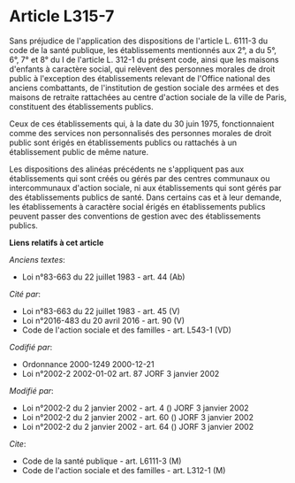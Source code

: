 # Article L315-7

Sans préjudice de l'application des dispositions de l'article L. 6111-3 du code de la santé publique, les établissements
mentionnés aux 2°, a du 5°, 6°, 7° et 8° du I de l'article L. 312-1 du présent code, ainsi que les maisons d'enfants à
caractère social, qui relèvent des personnes morales de droit public à l'exception des établissements relevant de l'Office
national des anciens combattants, de l'institution de gestion sociale des armées et des maisons de retraite rattachées au
centre d'action sociale de la ville de Paris, constituent des établissements publics.

Ceux de ces établissements qui, à la date du 30 juin 1975, fonctionnaient comme des services non personnalisés des personnes
morales de droit public sont érigés en établissements publics ou rattachés à un établissement public de même nature.

Les dispositions des alinéas précédents ne s'appliquent pas aux établissements qui sont créés ou gérés par des centres
communaux ou intercommunaux d'action sociale, ni aux établissements qui sont gérés par des établissements publics de santé.
Dans certains cas et à leur demande, les établissements à caractère social érigés en établissements publics peuvent passer
des conventions de gestion avec des établissements publics.

**Liens relatifs à cet article**

_Anciens textes_:

  - Loi n°83-663 du 22 juillet 1983 - art. 44 (Ab)

_Cité par_:

  - Loi n°83-663 du 22 juillet 1983 - art. 45 (V)
  - Loi n°2016-483 du 20 avril 2016 - art. 90 (V)
  - Code de l'action sociale et des familles - art. L543-1 (VD)

_Codifié par_:

  - Ordonnance 2000-1249 2000-12-21
  - Loi n°2002-2 2002-01-02 art. 87 JORF 3 janvier 2002

_Modifié par_:

  - Loi n°2002-2 du 2 janvier 2002 - art. 4 () JORF 3 janvier 2002
  - Loi n°2002-2 du 2 janvier 2002 - art. 60 () JORF 3 janvier 2002
  - Loi n°2002-2 du 2 janvier 2002 - art. 64 () JORF 3 janvier 2002

_Cite_:

  - Code de la santé publique - art. L6111-3 (M)
  - Code de l'action sociale et des familles - art. L312-1 (M)
